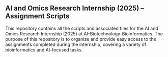 ## AI and Omics Research Internship (2025) – Assignment Scripts

This repository contains all the scripts and associated files for the AI and Omics Research Internship (2025) at AI-Biotechnology-Bioinformatics. The purpose of this repository is to organize and provide easy access to the assignments completed during the internship, covering a variety of bioinformatics and AI-focused tasks.
